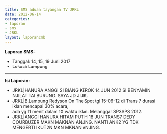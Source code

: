 ```yaml
---
title: SMS aduan tayangan TV JRKL
date: 2012-06-14
categories:
- laporan
- sms
- JRKL
layout: laporancmb
---
```


**Laporan SMS:**
  * Tanggal: 14, 15, 19 Juni 2017
  * Lokasi: Lampung

---

**Isi Laporan:**
  * JRKL|HANURA ANGGI SI BIANG KEROK 14 JUN 2012 SI BENYAMIN NJILAT TAI BURUNG. SAYA JD JIJIK. 
  * JRKL|B.Lampung Redyson On The Spot tgl 15-06-12 di Trans 7 durasi iklan mencapai 30% acara, <br> ada yg 11 menit dalam 1X waktu iklan. Melanggar SP3SPS 2012.
  * JRKL|ANGGI HANURA HITAM PUTIH 18 JUN TRANS7 DEDY COURBUZER MAKN MAKNAN ANJING. NANTI ANK2 YG TDK MENGERTI IKUT2N MKN MKNAN ANJING. 

